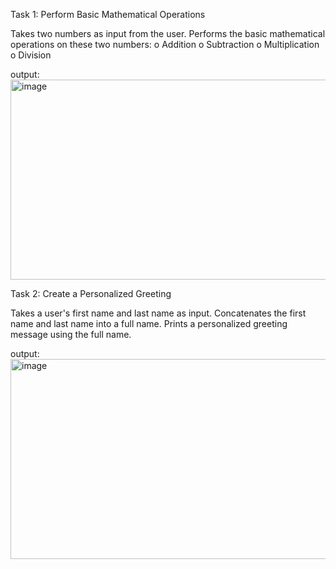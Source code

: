 Task 1: Perform Basic Mathematical Operations


Takes two numbers as input from the user.
Performs the basic mathematical operations on these two numbers:
o	Addition
o	Subtraction
o	Multiplication
o	Division

output:
<img width="587" height="320" alt="image" src="https://github.com/user-attachments/assets/349bdfa7-da1a-472a-8dd7-2fd4cae6e443" />




Task 2: Create a Personalized Greeting

Takes a user's first name and last name as input.
Concatenates the first name and last name into a full name.
Prints a personalized greeting message using the full name.

output:
<img width="587" height="320" alt="image" src="https://github.com/user-attachments/assets/c98512c3-0d05-4fce-a5fe-02aa247383a4" />



